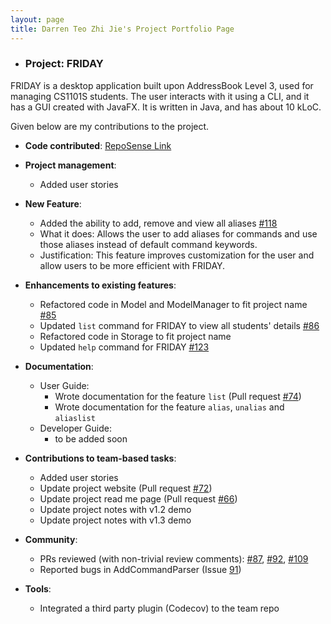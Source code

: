 ```yaml
---
layout: page
title: Darren Teo Zhi Jie's Project Portfolio Page
---
```


- ### Project: FRIDAY

FRIDAY is a desktop application built upon AddressBook Level 3, used for managing CS1101S students.
The user interacts with it using a CLI, and it has a GUI created with JavaFX. It is written in Java, and has about
10 kLoC.

Given below are my contributions to the project.

* **Code contributed**: [RepoSense Link](https://nus-cs2103-ay2223s1.github.io/tp-dashboard/?search=darrtzj&breakdown=true)

* **Project management**:
  * Added user stories

* **New Feature**:
  * Added the ability to add, remove and view all aliases [\#118](https://github.com/AY2223S1-CS2103T-W15-4/tp/pull/118)
  * What it does: Allows the user to add aliases for commands and use those aliases instead of default command keywords.
  * Justification: This feature improves customization for the user and allow users to be more efficient with FRIDAY.

* **Enhancements to existing features**:
  * Refactored code in Model and ModelManager to fit project name [\#85](https://github.com/AY2223S1-CS2103T-W15-4/tp/pull/85)
  * Updated `list` command for FRIDAY to view all students' details [\#86](https://github.com/AY2223S1-CS2103T-W15-4/tp/pull/86)
  * Refactored code in Storage to fit project name
  * Updated `help` command for FRIDAY [\#123](https://github.com/AY2223S1-CS2103T-W15-4/tp/pull/123)

* **Documentation**:
  * User Guide:
    * Wrote documentation for the feature `list` (Pull request [\#74](https://github.com/AY2223S1-CS2103T-W15-4/tp/pull/74))
    * Wrote documentation for the feature `alias`, `unalias` and `aliaslist`
  * Developer Guide:
    * to be added soon

* **Contributions to team-based tasks**:
  * Added user stories
  * Update project website (Pull request [\#72](https://github.com/AY2223S1-CS2103T-W15-4/tp/pull/72))
  * Update project read me page (Pull request [\#66](https://github.com/AY2223S1-CS2103T-W15-4/tp/pull/66))
  * Update project notes with v1.2 demo
  * Update project notes with v1.3 demo

* **Community**:
  * PRs reviewed (with non-trivial review comments): [\#87](https://github.com/AY2223S1-CS2103T-W15-4/tp/pull/87), [\#92](https://github.com/AY2223S1-CS2103T-W15-4/tp/pull/92), [\#109](https://github.com/AY2223S1-CS2103T-W15-4/tp/pull/109)
  * Reported bugs in AddCommandParser (Issue [91](https://github.com/AY2223S1-CS2103T-W15-4/tp/issues/91))

* **Tools**:
  * Integrated a third party plugin (Codecov) to the team repo
